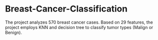 # Breast-Cancer-Classification
The project analyzes 570 breast cancer cases. Based on 29 features, the project employs KNN and decision tree to classify tumor types (Malign or Benign).
